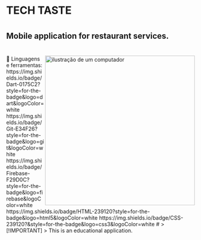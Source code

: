 # TECH TASTE
#
## Mobile application for restaurant services.
#
<img src="https://raw.githubusercontent.com/MicaelliMedeiros/micaellimedeiros/master/image/computer-illustration.png" alt="ilustração de um computador" min-width="400px" max-width="400px" width="400px" align="right">
🦄 Linguagens e ferramentas: https://img.shields.io/badge/Dart-0175C2?style=for-the-badge&logo=dart&logoColor=white
https://img.shields.io/badge/Git-E34F26?style=for-the-badge&logo=git&logoColor=white
https://img.shields.io/badge/Firebase-F29D0C?style=for-the-badge&logo=firebase&logoColor=white
https://img.shields.io/badge/HTML-239120?style=for-the-badge&logo=html5&logoColor=white
https://img.shields.io/badge/CSS-239120?&style=for-the-badge&logo=css3&logoColor=white
#
> [!IMPORTANT]
> This is an educational application.

